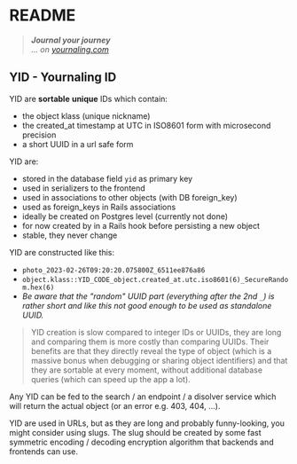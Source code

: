 # README

> **_Journal your journey_**  
> _... on [yournaling.com](https://yournaling.com)_

## YID - Yournaling ID

YID are **sortable** **unique** IDs which contain:

* the object klass (unique nickname)
* the created_at timestamp at UTC in ISO8601 form with microsecond precision
* a short UUID in a url safe form

YID are:

* stored in the database field `yid` as primary key
* used in serializers to the frontend
* used in associations to other objects (with DB foreign_key)
* used as foreign_keys in Rails associations
* ideally be created on Postgres level (currently not done)
* for now created by in a Rails hook before persisting a new object
* stable, they never change

YID are constructed like this:

* `photo_2023-02-26T09:20:20.075800Z_6511ee876a86`
* `object.klass::YID_CODE_object.created_at.utc.iso8601(6)_SecureRandom.hex(6)`
* _Be aware that the "random" UUID part (everything after the 2nd `_`) is rather short and like this not good enough to be used as standalone UUID._

> YID creation is slow compared to integer IDs or UUIDs, they are long and comparing them is more costly than comparing UUIDs. Their benefits are that they directly reveal the type of object (which is a massive bonus when debugging or sharing object identifiers) and that they are sortable at every moment, without additional database queries (which can speed up the app a lot).

Any YID can be fed to the search / an endpoint / a disolver service which will return the actual object (or an error e.g. 403, 404, ...).

YID are used in URLs, but as they are long and probably funny-looking, you might consider using slugs. The slug should be created by some fast symmetric encoding / decoding encryption algorithm that backends and frontends can use.
